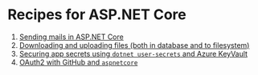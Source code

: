 # Recipes for ASP.NET Core

1. [Sending mails in ASP.NET Core](/WebAPI.Mails)
2. [Downloading and uploading files (both in database and to filesystem)](/MVC.FileUpload)
3. [Securing app secrets using `dotnet user-secrets` and Azure KeyVault](/secrets-management)
4. [OAuth2 with GitHub and `aspnetcore`](/github-oauth2)
